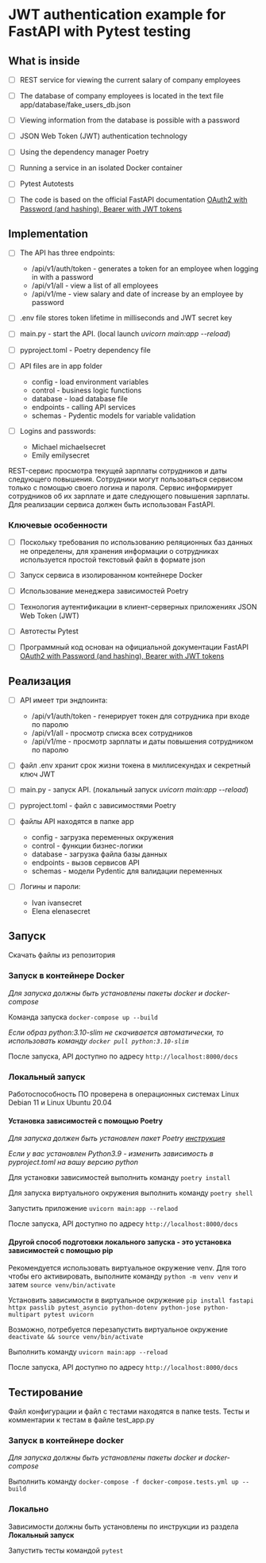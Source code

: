 # JWT authentication example for FastAPI with Pytest testing

## What is inside

- [ ] REST service for viewing the current salary of company employees

- [ ] The database of company employees is located in the text file app/database/fake_users_db.json

- [ ] Viewing information from the database is possible with a password

- [ ] JSON Web Token (JWT) authentication technology

- [ ] Using the dependency manager Poetry

- [ ] Running a service in an isolated Docker container

- [ ] Pytest Autotests

- [ ] The code is based on the official FastAPI documentation [OAuth2 with Password (and hashing), Bearer with JWT tokens](https://fastapi.tiangolo.com/tutorial/security/oauth2-jwt/)

## Implementation

- [ ] The API has three endpoints:
     - /api/v1/auth/token - generates a token for an employee when logging in with a password
     - /api/v1/all - view a list of all employees
     - /api/v1/me - view salary and date of increase by an employee by password

- [ ] .env file stores token lifetime in milliseconds and JWT secret key

- [ ] main.py - start the API. (local launch *uvicorn main:app --reload*)

- [ ] pyproject.toml - Poetry dependency file

- [ ] API files are in app folder
     - config - load environment variables
     - control - business logic functions
     - database - load database file
     - endpoints - calling API services
     - schemas - Pydentic models for variable validation

- [ ] Logins and passwords:
     - Michael michaelsecret
     - Emily emilysecret





REST-сервис просмотра текущей зарплаты сотрудников и даты следующего повышения. Сотрудники могут пользоваться сервисом только с помощью своего логина и пароля. Сервис информирует сотрудников об их зарплате и дате следующего повышения зарплаты. Для реализации сервиса должен быть использован FastAPI.

### Ключевые особенности

- [ ] Поскольку требования по использованию реляционных баз данных не определены, для хранения информации о сотрудниках используется простой текстовый файл в формате json

- [ ] Запуск сервиса в изолированном контейнере Docker

- [ ] Использование менеджера зависимостей Poetry

- [ ] Технология аутентификации в клиент-серверных приложениях JSON Web Token (JWT)

- [ ] Автотесты Pytest

- [ ] Программный код основан на официальной документации FastAPI [OAuth2 with Password (and hashing), Bearer with JWT tokens](https://fastapi.tiangolo.com/tutorial/security/oauth2-jwt/)

## Реализация

- [ ] API имеет три эндпоинта:
    - /api/v1/auth/token - генерирует токен для сотрудника при входе по паролю
    - /api/v1/all - просмотр списка всех сотрудников
    - /api/v1/me - просмотр зарплаты и даты повышения сотрудником по паролю

- [ ] файл .env хранит срок жизни токена в миллисекундах и секретный ключ JWT

- [ ] main.py - запуск API. (локальный запуск *uvicorn main:app --reload*)

- [ ] pyproject.toml - файл с зависимостями Poetry

- [ ] файлы API находятся в папке app
    - config - загрузка переменных окружения
    - control - функции бизнес-логики
    - database - загрузка файла базы данных
    - endpoints - вызов сервисов API
    - schemas - модели Pydentic для валидации переменных

- [ ] Логины и пароли:
    - Ivan ivansecret
    - Elena elenasecret

## Запуск

Скачать файлы из репозитория

### Запуск в контейнере Docker

*Для запуска должны быть установлены пакеты docker и docker-compose*

Команда запуска `docker-compose up --build`

*Если образ python:3.10-slim не скачивается автоматически, то использовать команду `docker pull python:3.10-slim`*

После запуска, API доступно по адресу `http://localhost:8000/docs`

### Локальный запуск

Работоспособность ПО проверена в операционных системах Linux Debian 11 и Linux Ubuntu 20.04

#### Установка зависимостей с помощью Poetry

*Для запуска должен быть установлен пакет Poetry [инструкция](https://python-poetry.org/docs/)*

*Если у вас установлен Python3.9 - изменить зависимость в pyproject.toml на вашу версию python*

Для установки зависимостей выполнить команду `poetry install`

Для запуска виртуального окружения выполнить команду `poetry shell`

Запустить приложение `uvicorn main:app --relaod`

После запуска, API доступно по адресу `http://localhost:8000/docs`

#### Другой способ подготовки локального запуска - это установка зависимостей с помощью pip

Рекомендуется использовать виртуальное окружение venv. Для того чтобы его активировать, выполните команду `python -m venv venv` и затем `source venv/bin/activate` 

Установить зависимости в виртуальное окружение `pip install fastapi httpx passlib pytest_asyncio python-dotenv python-jose python-multipart pytest uvicorn`

Возможно, потребуется перезапустить виртуальное окружение `deactivate && source venv/bin/activate`

Выполнить команду `uvicorn main:app --reload`

После запуска, API доступно по адресу `http://localhost:8000/docs`

## Тестирование

Файл конфигурации и файл с тестами находятся в папке tests. Тесты и комментарии к тестам в файле test_app.py

### Запуск в контейнере docker

*Для запуска должны быть установлены пакеты docker и docker-compose*

Выполнить команду `docker-compose -f docker-compose.tests.yml up --build`

### Локально

Зависимости должны быть установлены по инструкции из раздела **Локальный запуск**

Запустить тесты командой `pytest`

